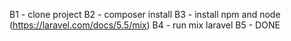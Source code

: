 B1 - clone project
B2 - composer install
B3 - install npm and node (https://laravel.com/docs/5.5/mix)
B4 - run mix laravel
B5 - DONE
